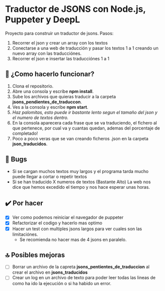 # Traductor de JSONS con Node.js, Puppeter y DeepL
Proyecto para construir un traductor de jsons.
Pasos:
1. Recorrer el json y crear un array con los textos
2. Conectarse a una web de traducción y pasar los textos 1 a 1 creando un nuevo array con las traducciónes.
3. Recorrer el json e insertar las traducciónes 1 a 1

## 🚀 ¿Como hacerlo funcionar?
1. Clona el repositorio.
2. Abre una consola y escribe **npm install**.
3. Sube los archivos que quieras traducir a la carpeta **jsons_pendientes_de_traduccon**.
4. Ves a la consola y escribe **npm start**.
5. _Haz palomitas, esto puede ir bastante lento segun el tamaño del json y el numero de textos dentro._
6. En la consola aparecera cada frase que se va traduciendo, el fichero al que pertenece, por cual va y cuantas quedan, ademas del porcentaje de completado!
7. Poco a poco veras que se van creando ficheros .json en la carpeta **json_traducidos**.

## 🐛 Bugs
- Si se cargan muchos textos muy largos y el programa tarda mucho puede llegar a cortar o repetir textos
- Si se han traducido X numeros de textos (Bastante Alto) La web nos dice que hemos excedido el tiempo y nos hace esperar unas horas.

## ✔️ Por hacer
- [x] Ver como podemos reiniciar el navegador de puppeter
- [x] Refactorizar el codigo y hacerlo mas optimo
- [x] Hacer un test con multiples jsons largos para ver cuales son las limitaciónes.
    - Se recomienda no hacer mas de 4 jsons en paralelo.
## 🔝 Posibles mejoras
- [ ] Borrar un archivo de la capreta **jsons_pentientes_de_traduccion** al crear el archivo en **jsons_traducidos**    
- [ ] Crear un log en un archivo de texto para poder leer todas las lineas de como ha ido la ejecución o si ha habido un error.
